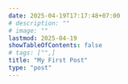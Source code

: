 ```yaml
---
date: 2025-04-19T17:17:48+07:00
# description: ""
# image: ""
lastmod: 2025-04-19
showTableOfContents: false
# tags: ["",]
title: "My First Post"
type: "post"
---
```

